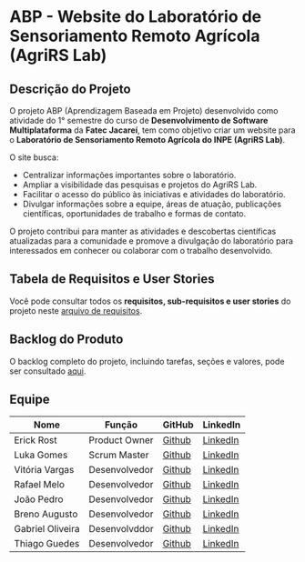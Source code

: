 # ABP - Website do Laboratório de Sensoriamento Remoto Agrícola (AgriRS Lab)

## Descrição do Projeto
O projeto ABP (Aprendizagem Baseada em Projeto) desenvolvido como atividade do 1° semestre do curso de **Desenvolvimento de Software Multiplataforma** da **Fatec Jacareí**, tem como objetivo criar um website para o **Laboratório de Sensoriamento Remoto Agrícola do INPE (AgriRS Lab)**.  

O site busca:

- Centralizar informações importantes sobre o laboratório.
- Ampliar a visibilidade das pesquisas e projetos do AgriRS Lab.
- Facilitar o acesso do público às iniciativas e atividades do laboratório.
- Divulgar informações sobre a equipe, áreas de atuação, publicações científicas, oportunidades de trabalho e formas de contato.

O projeto contribui para manter as atividades e descobertas científicas atualizadas para a comunidade e promove a divulgação do laboratório para interessados em conhecer ou colaborar com o trabalho desenvolvido.

## Tabela de Requisitos e User Stories

Você pode consultar todos os **requisitos, sub-requisitos e user stories** do projeto neste [arquivo de requisitos](./documentação/requisitos.md).


## Backlog do Produto

O backlog completo do projeto, incluindo tarefas, seções e valores, pode ser consultado [aqui](./documentação/backlog-produto.md).


## Equipe

| Nome | Função | GitHub | LinkedIn |
|------|--------|--------|----------|
| Erick Rost | Product Owner | [Github](https://github.com/erickrost) | [LinkedIn](https://www.linkedin.com/in/erick-rost/) |
| Luka Gomes | Scrum Master | [Github](https://github.com/LukaGomes) | [LinkedIn](https://www.linkedin.com/in/luka-gomes-de-souza-chaves-12b68718a/) |
| Vitória Vargas | Desenvolvedor | [Github](https://github.com/vitvargas) | [LinkedIn](http://www.linkedin.com/in/vit%C3%B3ria-barbara-vargas-9b920b351) |
| Rafael Melo | Desenvolvedor | [Github](https://github.com/RafaelPMR) | [LinkedIn](https://www.linkedin.com/in/rafael-prado-de-melo-raimundo-55a150144?utm_source=share&utm_campaign=share_via&utm_content=profile&utm_medium=ios_app) |
| João Pedro | Desenvolvedor | [Github](https://github.com/JoaoPedroLuvisariSeveriano) | [LinkedIn](https://www.linkedin.com/in/jo%C3%A3o-pedro-luvisari-severiano-bb1aa9303/) |
| Breno Augusto | Desenvolvedor | [Github](https://github.com/brenoasj) | [LinkedIn](https://www.linkedin.com/in/brenoaugusto1910?utm_source=share&utm_campaign=share_via&utm_content=profile&utm_medium=android_app) |
| Gabriel Oliveira | Desenvolvddor  | [Github](https://github.com/GabrielOlsa) | [LinkedIn]() |
| Thiago Guedes | Desenvolvedor | [Github](https://github.com/GabrielOlsa) | [LinkedIn]() |

